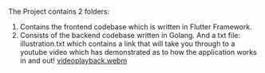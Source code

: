 The Project contains 2 folders:
 1. Contains the frontend codebase which is written in Flutter Framework.
 2. Consists of the backend codebase written in Golang.
And a txt file: illustration.txt which contains a link that will take you through to a youtube video which has demonstrated as to how the application works in and out! 
[videoplayback.webm](https://github.com/ArjunMalhotra07/Student_Manager/assets/86117727/11eed1f8-a3f9-4370-a6e2-1a9cd4611030)
